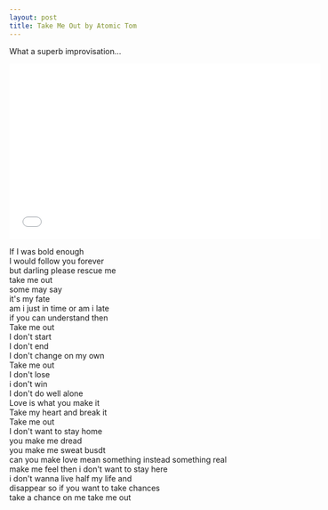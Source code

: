 ```yaml
---
layout: post
title: Take Me Out by Atomic Tom
---
```

What a superb improvisation...

<iframe width="560" height="315" src="//www.youtube.com/embed/NAllFWSl998" frameborder="0" allowfullscreen></iframe>

If I was bold enough <br>
I would follow you forever <br>
but darling please rescue me <br>
take me out <br>
some may say <br>
it's my fate <br>
am i just in time or am i late <br>
if you can understand then <br>
Take me out <br>
I don't start <br>
I don't end <br>
I don't change on my own <br>
Take me out <br>
I don't lose <br>
i don't win <br>
I don't do well alone <br>
Love is what you make it <br>
Take my heart and break it <br>
Take me out <br>
I don't want to stay home <br>
you make me dread <br>
you make me sweat busdt <br>
can you make love mean something instead something real <br>
make me feel then i don't want to stay here <br>
i don't wanna live half my life and <br>
disappear so if you want to take chances <br>
take a chance on me take me out <br>
